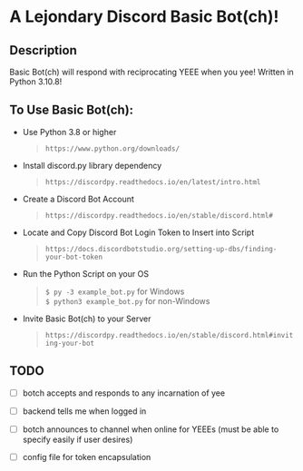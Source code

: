 # A Lejondary Discord Basic Bot(ch)!

## Description

Basic Bot(ch) will respond with reciprocating YEEE when you yee!
Written in Python 3.10.8!

## To Use Basic Bot(ch):

-  Use Python 3.8 or higher
   >`https://www.python.org/downloads/`

-  Install discord.py library dependency
   >`https://discordpy.readthedocs.io/en/latest/intro.html`

-  Create a Discord Bot Account
   >`https://discordpy.readthedocs.io/en/stable/discord.html#`

-  Locate and Copy Discord Bot Login Token to Insert into Script
   >`https://docs.discordbotstudio.org/setting-up-dbs/finding-your-bot-token`

-  Run the Python Script on your OS
   >`$ py -3 example_bot.py` for Windows  
   >`$ python3 example_bot.py` for non-Windows

-  Invite Basic Bot(ch) to your Server
   >`https://discordpy.readthedocs.io/en/stable/discord.html#inviting-your-bot`

## TODO

- [ ] botch accepts and responds to any incarnation of yee
- [ ] backend tells me when logged in
- [ ] botch announces to channel when online for YEEEs (must be able to specify easily if user desires)
- [ ] config file for token encapsulation

